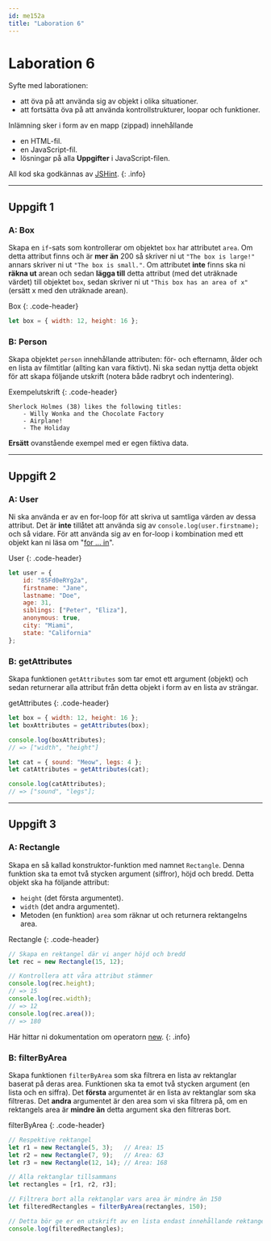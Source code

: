 ```yaml
---
id: me152a
title: "Laboration 6"
---
```


# Laboration 6

Syfte med laborationen:

* att öva på att använda sig av objekt i olika situationer.
* att fortsätta öva på att använda kontrollstrukturer, loopar och funktioner.

Inlämning sker i form av en mapp (zippad) innehållande

* en HTML-fil.
* en JavaScript-fil.
* lösningar på alla **Uppgifter** i JavaScript-filen.

All kod ska godkännas av [JSHint](https://jshint.com/).
{: .info}

---

## Uppgift 1

### A: Box

Skapa en `if`-sats som kontrollerar om objektet `box` har attributet `area`. Om detta attribut finns och är **mer än** 200 så skriver ni ut `"The box is large!"` annars skriver ni ut `"The box is small."`. Om attributet **inte** finns ska ni **räkna ut** arean och sedan **lägga till** detta attribut (med det uträknade värdet) till objektet `box`, sedan skriver ni ut `"This box has an area of x"` (ersätt x med den uträknade arean).

Box
{: .code-header}

``` js
let box = { width: 12, height: 16 };
```

### B: Person

Skapa objektet `person` innehållande attributen: för- och efternamn, ålder och en lista av filmtitlar (allting kan vara fiktivt). Ni ska sedan nyttja detta objekt för att skapa följande utskrift (notera både radbryt och indentering).

Exempelutskrift
{: .code-header}

```
Sherlock Holmes (38) likes the following titles:
    - Willy Wonka and the Chocolate Factory
    - Airplane!
    - The Holiday
```

**Ersätt** ovanstående exempel med er egen fiktiva data.

---

## Uppgift 2

### A: User

Ni ska använda er av en for-loop för att skriva ut samtliga värden av dessa attribut. Det är **inte** tillåtet att använda sig av `console.log(user.firstname);` och så vidare. För att använda sig av en for-loop i kombination med ett objekt kan ni läsa om "[for ... in](https://developer.mozilla.org/en-US/docs/Web/JavaScript/Reference/Statements/for...in)".

User
{: .code-header}

``` js
let user = {
    id: "85Fd0eRYg2a",
    firstname: "Jane",
    lastname: "Doe",
    age: 31,
    siblings: ["Peter", "Eliza"],
    anonymous: true,
    city: "Miami",
    state: "California"
};
```

### B: getAttributes

Skapa funktionen `getAttributes` som tar emot ett argument (objekt) och sedan returnerar alla attribut från detta objekt i form av en lista av strängar.

getAttributes
{: .code-header}

``` js
let box = { width: 12, height: 16 };
let boxAttributes = getAttributes(box);

console.log(boxAttributes);
// => ["width", "height"]

let cat = { sound: "Meow", legs: 4 };
let catAttributes = getAttributes(cat);

console.log(catAttributes);
// => ["sound", "legs"];
```

---

## Uppgift 3

### A: Rectangle

Skapa en så kallad konstruktor-funktion med namnet `Rectangle`. Denna funktion ska ta emot två stycken argument (siffror), höjd och bredd. Detta objekt ska ha följande attribut:

* `height` (det första argumentet).
* `width` (det andra argumentet).
* Metoden (en funktion) `area` som räknar ut och returnera rektangelns area.

Rectangle
{: .code-header}

``` js
// Skapa en rektangel där vi anger höjd och bredd
let rec = new Rectangle(15, 12);

// Kontrollera att våra attribut stämmer
console.log(rec.height);
// => 15
console.log(rec.width);
// => 12
console.log(rec.area());
// => 180
```

Här hittar ni dokumentation om  operatorn [new](https://developer.mozilla.org/en-US/docs/Web/JavaScript/Reference/Operators/new).
{: .info}

### B: filterByArea

Skapa funktionen `filterByArea` som ska filtrera en lista av rektanglar baserat på deras area. Funktionen ska ta emot två stycken argument (en lista och en siffra). Det **första** argumentet är en lista av rektanglar som ska filtreras. Det **andra** argumentet är den area som vi ska filtrera på, om en rektangels area är **mindre än** detta argument ska den filtreras bort.

filterByArea
{: .code-header}

``` js
// Respektive rektangel
let r1 = new Rectangle(5, 3);   // Area: 15
let r2 = new Rectangle(7, 9);   // Area: 63
let r3 = new Rectangle(12, 14); // Area: 168

// Alla rektanglar tillsammans
let rectangles = [r1, r2, r3];

// Filtrera bort alla rektanglar vars area är mindre än 150
let filteredRectangles = filterByArea(rectangles, 150);

// Detta bör ge er en utskrift av en lista endast innehållande rektangel nr 3.
console.log(filteredRectangles);
```
